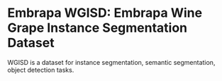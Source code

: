 # Embrapa WGISD: Embrapa Wine Grape Instance Segmentation Dataset

WGISD is a dataset for instance segmentation, semantic segmentation, object detection tasks.